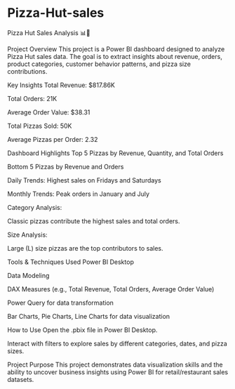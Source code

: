 # Pizza-Hut-sales
Pizza Hut Sales Analysis 📊🍕


Project Overview
This project is a Power BI dashboard designed to analyze Pizza Hut sales data.
The goal is to extract insights about revenue, orders, product categories, customer behavior patterns, and pizza size contributions.

Key Insights
Total Revenue: $817.86K

Total Orders: 21K

Average Order Value: $38.31

Total Pizzas Sold: 50K

Average Pizzas per Order: 2.32

Dashboard Highlights
Top 5 Pizzas by Revenue, Quantity, and Total Orders

Bottom 5 Pizzas by Revenue and Orders

Daily Trends: Highest sales on Fridays and Saturdays

Monthly Trends: Peak orders in January and July

Category Analysis:

Classic pizzas contribute the highest sales and total orders.

Size Analysis:

Large (L) size pizzas are the top contributors to sales.

Tools & Techniques Used
Power BI Desktop

Data Modeling

DAX Measures (e.g., Total Revenue, Total Orders, Average Order Value)

Power Query for data transformation

Bar Charts, Pie Charts, Line Charts for data visualization

How to Use
Open the .pbix file in Power BI Desktop.

Interact with filters to explore sales by different categories, dates, and pizza sizes.

Project Purpose
This project demonstrates data visualization skills and the ability to uncover business insights using Power BI for retail/restaurant sales datasets.

